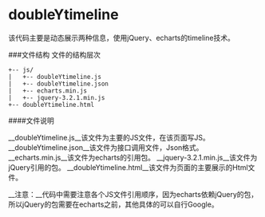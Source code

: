 doubleYtimeline
=====

该代码主要是动态展示两种信息，使用jQuery、echarts的timeline技术。

###文件结构
文件的结构层次
```
+--	js/
|	+--	doubleYtimeline.js
|	+--	doubleYtimeline.json
|	+--	echarts.min.js
|	+--	jquery-3.2.1.min.js
+--	doubleYtimeline.html
```
####文件说明

__doubleYtimeline.js__该文件为主要的JS文件，在该页面写JS。
__doubleYtimeline.json__该文件为接口调用文件，Json格式。
__echarts.min.js__该文件为echarts的引用包。
__jquery-3.2.1.min.js__该文件为jQuery引用的包。
__doubleYtimeline.html__该文件为页面的主要展示的Html文件。

__注意：__代码中需要注意各个JS文件引用顺序，因为echarts依赖jQuery的包，所以jQuery的包需要在echarts之前，其他具体的可以自行Google。






